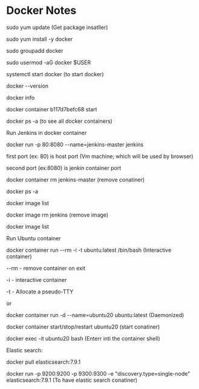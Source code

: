 # Docker Notes

sudo yum update (Get package insatller) 

sudo yum install -y docker

sudo groupadd docker

sudo usermod -aG docker $USER

systemctl start docker   (to start docker)

docker --version

docker info

docker container b117d7befc68 start

docker ps -a (to see all docker containers)

Run Jenkins in docker container

  docker run -p 80:8080 --name=jenkins-master jenkins
  
  first port (ex: 80) is host port (Vm machine; which will be used by browser)
  
  second port (ex:8080) is jenkin container port
  
docker container rm jenkins-master  (remove conatiner)

docker ps -a

docker image list

docker image rm jenkins (remove image)

docker image list

Run Ubuntu container 

  docker container run --rm -i -t ubuntu:latest /bin/bash (Interactive container)
   
   --rm - remove container on exit
   
   -i - interactive container
   
   -t - Allocate a pseudo-TTY
   
 or
 
 docker container run -d --name=ubuntu20 ubuntu:latest (Daemonized)
 
 docker container start/stop/restart ubuntu20 (start conatiner)
 
 docker exec -it ubuntu20 bash (Enterr inti the container shell)
 
 Elastic search:
 
 docker pull elasticsearch:7.9.1
 
 docker run -p 9200:9200 -p 9300:9300 -e "discovery.type=single-node" elasticsearch:7.9.1  (To have elastic search conatiner)



   







